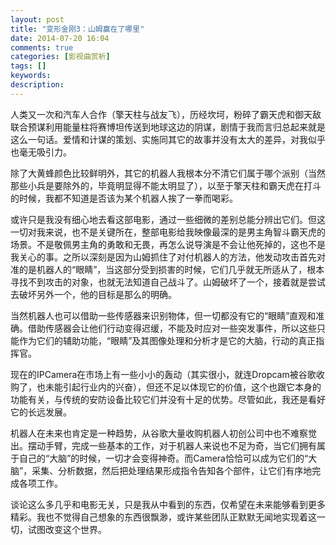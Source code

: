 ```yaml
---
layout: post
title: "变形金刚3：山姆赢在了哪里"
date: 2014-07-20 16:04
comments: true
categories: [影视曲赏析]
tags: []
keywords: 
description: 
---
```

人类又一次和汽车人合作（擎天柱与战友飞），历经坎坷，粉碎了霸天虎和御天敌联合预谋利用能量柱将赛博坦传送到地球这边的阴谋，剧情于我而言归总起来就是这么一句话。爱情和计谋的策划、实施同其它的故事并没有太大的差异，对我似乎也毫无吸引力。

除了大黄蜂颜色比较鲜明外，其它的机器人我根本分不清它们属于哪个派别（当然那些小兵是要除外的，毕竟明显得不能太明显了），以至于擎天柱和霸天虎在打斗的时候，我都不知道是否该为某个机器人挨了一拳而喝彩。

或许只是我没有细心地去看这部电影，通过一些细微的差别总能分辨出它们。但这一切对我来说，也不是关键所在，整部电影给我映像最深的是男主角智斗霸天虎的场景。不是敬佩男主角的勇敢和无畏，再怎么说导演是不会让他死掉的，这也不是我关心的事。之所以深刻是因为山姆抓住了对付机器人的方法，他发动攻击首先对准的是机器人的“眼睛”，当这部分受到损害的时候，它们几乎就无所适从了，根本寻找不到攻击的对象，也就无法知道自己战斗了。山姆破坏了一个，接着就是尝试去破坏另外一个，他的目标是那么的明确。

当然机器人也可以借助一些传感器来识别物体，但一切都没有它的“眼睛”直观和准确。借助传感器会让他们行动变得迟缓，不能及时应对一些突发事件，所以这些只能作为它们的辅助功能，“眼睛”及其图像处理和分析才是它的大脑，行动的真正指挥官。

<!--more-->
现在的IPCamera在市场上有一些小小的轰动（其实很小，就连Dropcam被谷歌收购了，也未能引起行业内的兴奋），但还不足以体现它的价值，这个也跟它本身的功能有关，与传统的安防设备比较它们并没有十足的优势。尽管如此，我还是看好它的长远发展。

机器人在未来也肯定是一种趋势，从谷歌大量收购机器人初创公司中也不难察觉出。摆动手臂，完成一些基本的工作，对于机器人来说也不足为奇，当它们拥有属于自己的“大脑”的时候，一切才会变得神奇。而Camera恰恰可以成为它们的“大脑”，采集、分析数据，然后把处理结果形成指令告知各个部件，让它们有序地完成各项工作。

谈论这么多几乎和电影无关，只是我从中看到的东西，仅希望在未来能够看到更多精彩。我也不觉得自己想象的东西很飘渺，或许某些团队正默默无闻地实现着这一切，试图改变这个世界。